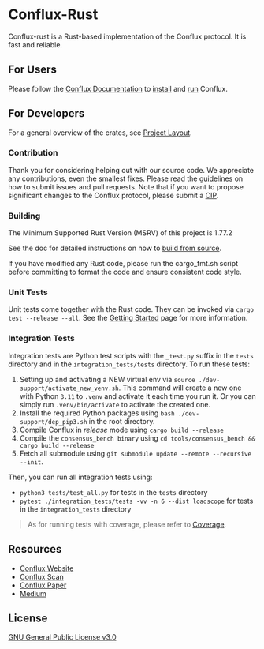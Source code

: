# Conflux-Rust

Conflux-rust is a Rust-based implementation of the Conflux protocol. It is fast and
reliable.

## For Users

Please follow the [Conflux Documentation](https://doc.confluxnetwork.org/docs/category/run-a-node) to [install](https://doc.confluxnetwork.org/docs/general/run-a-node/advanced-topics/downloading-conflux-client) and [run](https://doc.confluxnetwork.org/docs/general/run-a-node/) Conflux.

## For Developers

For a general overview of the crates, see [Project Layout](./docs/repo/layout.md).

### Contribution

Thank you for considering helping out with our source code. We appreciate any
contributions, even the smallest fixes. Please read the
[guidelines](https://github.com/Conflux-Chain/conflux-rust/blob/master/CONTRIBUTING.md)
on how to submit issues and pull requests. Note that if you want to propose
significant changes to the Conflux protocol, please submit a
[CIP](https://github.com/Conflux-Chain/CIPs).

### Building

The Minimum Supported Rust Version (MSRV) of this project is 1.77.2

See the doc for detailed instructions on how to [build from source](./docs/build-from-source.md).

If you have modified any Rust code, please run the cargo_fmt.sh script before committing to format the code and ensure consistent code style.

### Unit Tests

Unit tests come together with the Rust code. They can be invoked via `cargo test --release --all`. See the
[Getting Started](https://doc.confluxnetwork.org/docs/general/run-a-node/)
page for more information.

### Integration Tests

Integration tests are Python test scripts with the `_test.py` suffix in the `tests` directory and in the `integration_tests/tests` directory.
To run these tests:

1. Setting up and activating a NEW virtual env via `source ./dev-support/activate_new_venv.sh`. This command will create a new one with Python `3.11` to `.venv` and activate it each time you run it. Or you can simply run `.venv/bin/activate` to activate the created one.
2. Install the required Python packages using `bash ./dev-support/dep_pip3.sh` in the root directory.
3. Compile Conflux in _release_ mode using `cargo build --release`
4. Compile the `consensus_bench binary` using `cd tools/consensus_bench && cargo build --release`
5. Fetch all submodule using `git submodule update --remote --recursive --init`.

Then, you can run all integration tests using:

- `python3 tests/test_all.py` for tests in the `tests` directory
- `pytest ./integration_tests/tests -vv -n 6 --dist loadscope` for tests in the `integration_tests` directory

> As for running tests with coverage, please refer to [Coverage](./docs/coverage.md).

## Resources

- [Conflux Website](https://www.confluxnetwork.org/)
- [Conflux Scan](https://www.confluxscan.org/)
- [Conflux Paper](https://arxiv.org/abs/1805.03870)
- [Medium](https://medium.com/@ConfluxNetwork)

## License

[GNU General Public License v3.0](https://github.com/Conflux-Chain/conflux-rust/blob/master/LICENSE)
